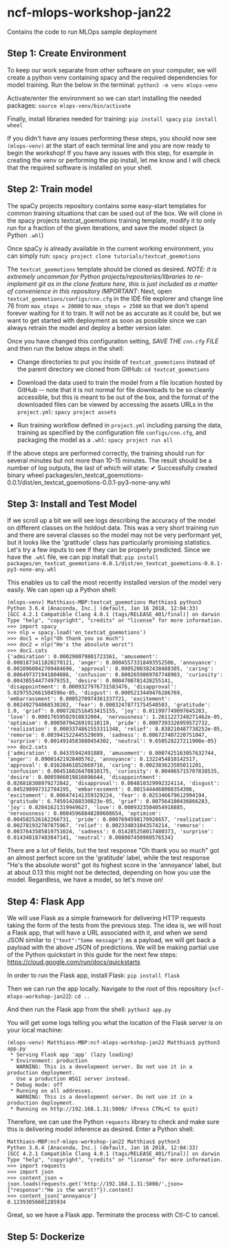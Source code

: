 # ncf-mlops-workshop-jan22
Contains the code to run MLOps sample deployment

## Step 1: Create Environment

To keep our work separate from other software on your computer, we will create a python venv containing spacy and the required dependencies for model training. Run the below in the terminal:
`python3 -m venv mlops-venv`

Activate/enter the environment so we can start installing the needed packages:
`source mlops-venv/bin/activate`

Finally, install libraries needed for training:
`pip install spacy`
`pip install wheel`

If you didn't have any issues performing these steps, you should now see `(mlops-venv)` at the start of each terminal line and you are now ready to begin the workshop!
If you have any issues with this step, for example in creating the venv or performing the pip install, let me know and I will check that the required software is installed on your shell.

## Step 2: Train model

The spaCy projects repository contains some easy-start templates for common training situations that can be used out of the box. We will clone in the spacy projects textcat_goemotions training template, modify it to only run for a fraction of the given iterations, and save the model object (a Python `.whl`)

Once spaCy is already available in the current working environment, you can simply run:
`spacy project clone tutorials/textcat_goemotions`

The `textcat_goemotions` template should be cloned as desired. _NOTE: it is extremely uncommon for Python projects/repositories/libraries to re-implement git as in the clone feature here, this is just included as a matter of convenience in this repository_
*IMPORTANT*: Next, open `textcat_goemotions/configs/cnn.cfg` in the IDE file explorer and change line 76 from `max_steps = 20000` to `max_steps = 2500` so that we don't spend forever waiting for it to train. It will not be as accurate as it could be, but we want to get started with deployment as soon as possible since we can always retrain the model and deploy a better version later.

Once you have changed this configuration setting, *SAVE THE `cnn.cfg` FILE* and then run the below steps in the shell:

 - Change directories to put you inside of `textcat_goemotions` instead of the parent directory we cloned from GitHub:
 `cd textcat_goemotions`

 - Download the data used to train the model from a file location hosted by GitHub -- note that it is not normal for file downloads to be so cleanly accessible, but this is meant to be out of the box, and the format of the downloaded files can be viewed by accessing the assets URLs in the `project.yml`:
 `spacy project assets`

 - Run training workflow defined in `project.yml` including parsing the data, training as specified by the configuration file `configs/cnn.cfg`, and packaging the model as a `.whl`:
 `spacy project run all`

If the above steps are performed correctly, the training should run for several minutes but not more than 10-15 minutes. The result should be a number of log outputs, the last of which will state:
✔ Successfully created binary wheel
packages/en_textcat_goemotions-0.0.1/dist/en_textcat_goemotions-0.0.1-py3-none-any.whl

## Step 3: Install and Test Model
If we scroll up a bit we will see logs describing the accuracy of the model on different classes on the holdout data. This was a very short training run and there are several classes so the model may not be very performant yet, but it looks like the 'gratitude' class has particularly promising statistics. Let's try a few inputs to see if they can be properly predicted. Since we have the `.whl` file, we can pip install that:
`pip install packages/en_textcat_goemotions-0.0.1/dist/en_textcat_goemotions-0.0.1-py3-none-any.whl`

This enables us to call the most recently installed version of the model very easily. We can open up a Python shell:

```
(mlops-venv) Matthiass-MBP:textcat_goemotions Matthias$ python3
Python 3.6.4 |Anaconda, Inc.| (default, Jan 16 2018, 12:04:33) 
[GCC 4.2.1 Compatible Clang 4.0.1 (tags/RELEASE_401/final)] on darwin
Type "help", "copyright", "credits" or "license" for more information.
>>> import spacy
>>> nlp = spacy.load('en_textcat_goemotions')
>>> doc1 = nlp("Oh thank you so much")
>>> doc2 = nlp("He's the absolute worst")
>>> doc1.cats
{'admiration': 0.000298079801723361, 'amusement': 0.0001873411820270121, 'anger': 0.00045573318493552506, 'annoyance': 0.0010960042709484696, 'approval': 0.0005200382438488305, 'caring': 0.006497371941804886, 'confusion': 0.0002659869787748903, 'curiosity': 0.004305544774979353, 'desire': 0.0004700781428255141, 'disappointment': 0.0009327976731583476, 'disapproval': 5.0297552661504596e-05, 'disgust': 0.0005213449476286769, 'embarrassment': 0.0005270974361337721, 'excitement': 0.002492794068530202, 'fear': 0.00032478771754540503, 'gratitude': 1.0, 'grief': 0.0007282516453415155, 'joy': 0.011997749097645283, 'love': 0.00017659502918832004, 'nervousness': 1.2611227248271462e-05, 'optimism': 0.0005079426919110119, 'pride': 0.0007393326959572732, 'realization': 0.0003374861553311348, 'relief': 8.838210487738252e-05, 'remorse': 0.003941522445529699, 'sadness': 0.006727407220751047, 'surprise': 0.0014914583880454302, 'neutral': 9.650528227211908e-05}
>>> doc2.cats
{'admiration': 0.04335942491889, 'amusement': 0.0007425163057632744, 'anger': 0.09001421928405762, 'annoyance': 0.1322454810142517, 'approval': 0.01628461852669716, 'caring': 0.002383623505011201, 'confusion': 0.004516026470810175, 'curiosity': 0.004065715707838535, 'desire': 0.0005966019816696644, 'disappointment': 0.026818308979272842, 'disapproval': 0.004810329992324114, 'disgust': 0.045298997312784195, 'embarrassment': 0.0015444468008354306, 'excitement': 0.008474141359329224, 'fear': 0.025346679612994194, 'gratitude': 6.745914288330823e-05, 'grief': 0.007564100436866283, 'joy': 0.02041621319949627, 'love': 0.0009323504054918885, 'nervousness': 0.00045968848280608654, 'optimism': 0.004582526162266731, 'pride': 0.0007694598170928657, 'realization': 0.002781932707875967, 'relief': 0.002334031043574214, 'remorse': 0.0037643585819751024, 'sadness': 0.014285258017480373, 'surprise': 0.014348187483847141, 'neutral': 0.008007450960576534}
```

There are a lot of fields, but the test response "Oh thank you so much" got an almost perfect score on the 'gratitude' label, while the test response "He's the absolute worst" got its highest score in the 'annoyance' label, but at about 0.13 this might not be detected, depending on how you use the model. Regardless, we have a model, so let's move on!

## Step 4: Flask App

We will use Flask as a simple framework for delivering HTTP requests taking the form of the tests from the previous step. The idea is, we will host a Flask app, that will have a URL associated with it, and when we send JSON similar to `{"text":"Some message"}` as a payload, we will get back a payload with the above JSON of predictions.
We will be making partial use of the Python quickstart in this guide for the next few steps: https://cloud.google.com/run/docs/quickstarts

In order to run the Flask app, install Flask:
`pip install flask`

Then we can run the app locally. Navigate to the root of this repository (`ncf-mlops-workshop-jan22`):
`cd ..`

And then run the Flask app from the shell:
`python3 app.py`

You will get some logs telling you what the location of the Flask server is on your local machine:

```
(mlops-venv) Matthiass-MBP:ncf-mlops-workshop-jan22 Matthias$ python3 app.py
 * Serving Flask app 'app' (lazy loading)
 * Environment: production
   WARNING: This is a development server. Do not use it in a production deployment.
   Use a production WSGI server instead.
 * Debug mode: off
 * Running on all addresses.
   WARNING: This is a development server. Do not use it in a production deployment.
 * Running on http://192.168.1.31:5000/ (Press CTRL+C to quit)
```

Therefore, we can use the Python `requests` library to check and make sure this is delivering model inference as desired. Enter a Python shell:

```
Matthiass-MBP:ncf-mlops-workshop-jan22 Matthias$ python3
Python 3.6.4 |Anaconda, Inc.| (default, Jan 16 2018, 12:04:33) 
[GCC 4.2.1 Compatible Clang 4.0.1 (tags/RELEASE_401/final)] on darwin
Type "help", "copyright", "credits" or "license" for more information.
>>> import requests
>>> import json
>>> content_json = json.loads(requests.get('http://192.168.1.31:5000/',json={"response":"He is the worst!"}).content)
>>> content_json['annoyance']
0.12393056601285934
```

Great, so we have a Flask app. Terminate the process with Ctl-C to cancel.

## Step 5: Dockerize

